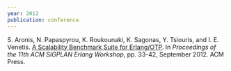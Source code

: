 ```yaml
---
year: 2012
publication: conference
---
```

S. Aronis, N. Papaspyrou, K. Roukounaki, K. Sagonas, Y. Tsiouris,
and I. E. Venetis.
[A Scalability Benchmark Suite for Erlang/OTP](http://dx.doi.org/10.1145/2364489.2364495).
In _Proceedings of the 11th ACM SIGPLAN Erlang Workshop_,
   pp. 33-42, September 2012. ACM Press.
